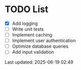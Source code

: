 # TODO List

- [x] Add logging
- [ ] Write unit tests
- [ ] Implement caching
- [ ] Implement user authentication
- [ ] Optimize database queries
- [ ] Add input validation

Last updated: 2025-06-19 02:49
